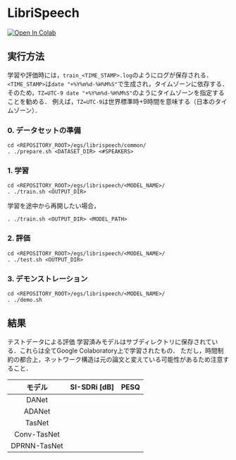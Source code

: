 # LibriSpeech
[![Open In Colab](https://colab.research.google.com/assets/colab-badge.svg)](https://colab.research.google.com/github/tky823/DNN-based_source_separation/blob/master/egs/librispeech/conv-tasnet/train_conv-tasnet.ipynb)

## 実行方法
学習や評価時には，`train_<TIME_STAMP>.log`のようにログが保存される．
`<TIME_STAMP>`は`date "+%Y%m%d-%H%M%S"`で生成され，タイムゾーンに依存する．
そのため，`TZ=UTC-9 date "+%Y%m%d-%H%M%S"`のようにタイムゾーンを指定することを勧める．
例えば，`TZ=UTC-9`は世界標準時+9時間を意味する（日本のタイムゾーン）．

### 0. データセットの準備
```
cd <REPOSITORY_ROOT>/egs/librispeech/common/
. ./prepare.sh <DATASET_DIR> <#SPEAKERS>
```

### 1. 学習
```
cd <REPOSITORY_ROOT>/egs/librispeech/<MODEL_NAME>/
. ./train.sh <OUTPUT_DIR>
```

学習を途中から再開したい場合，
```
. ./train.sh <OUTPUT_DIR> <MODEL_PATH>
```

### 2. 評価
```
cd <REPOSITORY_ROOT>/egs/librispeech/<MODEL_NAME>/
. ./test.sh <OUTPUT_DIR>
```

### 3. デモンストレーション
```
cd <REPOSITORY_ROOT>/egs/librispeech/<MODEL_NAME>/
. ./demo.sh
```

## 結果
テストデータによる評価
学習済みモデルはサブディレクトリに保存されている．これらは全てGoogle Colaboratory上で学習されたもの．
ただし，時間制約の都合上，ネットワーク構造は元の論文と変えている可能性があるため注意すること．

| モデル | SI-SDRi [dB] | PESQ |
| :---: | :---: | :---: |
| DANet |  |  |
| ADANet |  |  |
| TasNet |  |  |
| Conv-TasNet |  |  |
| DPRNN-TasNet |  |  |
